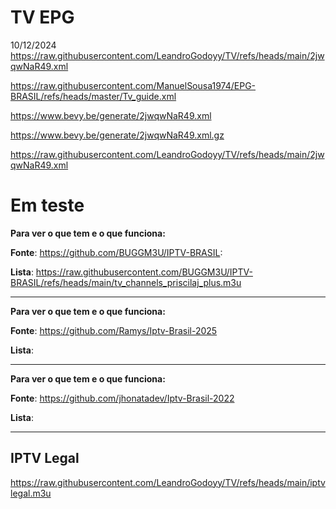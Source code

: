 # TV EPG
10/12/2024 https://raw.githubusercontent.com/LeandroGodoyy/TV/refs/heads/main/2jwqwNaR49.xml

https://raw.githubusercontent.com/ManuelSousa1974/EPG-BRASIL/refs/heads/master/Tv_guide.xml

https://www.bevy.be/generate/2jwqwNaR49.xml

https://www.bevy.be/generate/2jwqwNaR49.xml.gz

https://raw.githubusercontent.com/LeandroGodoyy/TV/refs/heads/main/2jwqwNaR49.xml

# Em teste

**Para ver o que tem e o que funciona:**

**Fonte**: https://github.com/BUGGM3U/IPTV-BRASIL:

**Lista**: https://raw.githubusercontent.com/BUGGM3U/IPTV-BRASIL/refs/heads/main/tv_channels_priscilaj_plus.m3u

---

**Para ver o que tem e o que funciona:**

**Fonte**: https://github.com/Ramys/Iptv-Brasil-2025

**Lista**:

---

**Para ver o que tem e o que funciona:**

**Fonte**: https://github.com/jhonatadev/Iptv-Brasil-2022

**Lista**:

---

## IPTV Legal

https://raw.githubusercontent.com/LeandroGodoyy/TV/refs/heads/main/iptvlegal.m3u
